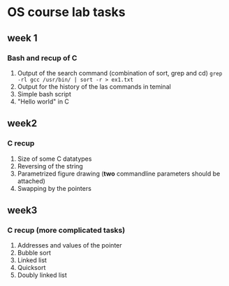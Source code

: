 # OS course lab tasks
## week 1
### Bash and recup of C

1. Output of the search command (combination of sort, grep and cd)
`grep -rl gcc /usr/bin/ | sort -r > ex1.txt`
2. Output for the history of the las commands in teminal
3. Simple bash script
4. "Hello world" in C

## week2
### C recup

1. Size of some C datatypes
2. Reversing of the string
3. Parametrized figure drawing (**two** commandline parameters should be attached)
4. Swapping by the pointers

## week3
### C recup (more complicated tasks)

1. Addresses and values of the pointer
2. Bubble sort
3. Linked list
4. Quicksort
5. Doubly linked list


